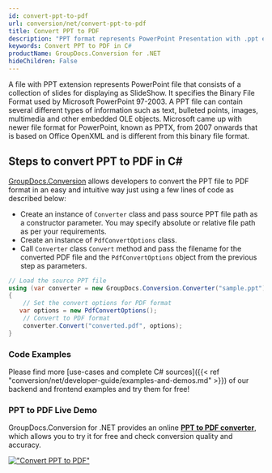 ```yaml
---
id: convert-ppt-to-pdf
url: conversion/net/convert-ppt-to-pdf
title: Convert PPT to PDF
description: "PPT format represents PowerPoint Presentation with .ppt extension. Learn how to convert PPT to PDF file programmatically in C# language using GroupDocs.Conversion for .NET library."
keywords: Convert PPT to PDF in C#
productName: GroupDocs.Conversion for .NET
hideChildren: False
---
```


A file with PPT extension represents PowerPoint file that consists of a collection of slides for displaying as SlideShow. It specifies the Binary File Format used by Microsoft PowerPoint 97-2003. A PPT file can contain several different types of information such as text, bulleted points, images, multimedia and other embedded OLE objects. Microsoft came up with newer file format for PowerPoint, known as PPTX, from 2007 onwards that is based on Office OpenXML and is different from this binary file format.

## Steps to convert PPT to PDF in C#

[GroupDocs.Conversion](https://products.groupdocs.com/conversion/net) allows developers to convert the PPT file to PDF format in an easy and intuitive way just using a few lines of code as described below:

* Create an instance of `Converter` class and pass source PPT file path as a constructor parameter. You may specify absolute or relative file path as per your requirements. 
* Create an instance of `PdfConvertOptions` class.
* Call `Converter` class `Convert` method and pass the filename for the converted PDF file and the `PdfConvertOptions` object from the previous step as parameters.

```csharp
// Load the source PPT file
using (var converter = new GroupDocs.Conversion.Converter("sample.ppt"))
{
    // Set the convert options for PDF format
   var options = new PdfConvertOptions();
    // Convert to PDF format
    converter.Convert("converted.pdf", options);
}
```

### Code Examples

Please find more [use-cases and complete C# sources]({{< ref "conversion/net/developer-guide/examples-and-demos.md" >}}) of our backend and frontend examples and try them for free!

### PPT to PDF Live Demo

GroupDocs.Conversion for .NET provides an online [**PPT to PDF converter**](https://products.groupdocs.app/conversion/ppt-to-pdf), which allows you to try it for free and check conversion quality and accuracy.

[!["Convert PPT to PDF"](conversion/net/images/convert-to-pdf/convert-ppt-to-pdf.png)](https://products.groupdocs.app/conversion/ppt-to-pdf)